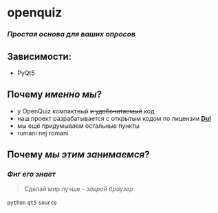 # openquiz
### *Простая основа для ваших опросов*

## Зависимости:
- PyQt5

## Почему *именно мы*?
- у OpenQuiz компактный ~~и удобочитаемый~~ код
- наш проект разрабатывается с открытым кодом по лицензии [**DuI**](fefe)
- мы ещё придумываем остальные пункты
- rumani nej romani

## Почему *мы этим занимаемся*?
### *Фиг его знает*


> Сделай мир лучше - *закрой браузер*

`python` `qt5` `source`
